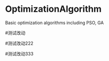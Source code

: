 # OptimizationAlgorithm
 Basic optimization algorithms including PSO, GA

 #测试改动

 #测试改动222

 #测试改动333
